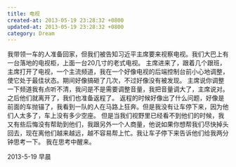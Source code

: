 ```yaml
---
title: 电视
created-at: 2013-05-19 23:28:32 +0800
updated-at: 2013-05-19 23:28:32 +0800
category: Dream
---
```


我带领一车的人准备回家，但我们被告知习近平主席要来视察电视。我们大巴上有一台落地的电视柜，上面一台20几寸的老式电视。
主席进来了，跟着几个跟班，主席打开了电视，一个主流频道，我在一个好像电视的后端控制台前小心地调整，使它处于最佳状态。期间好像搞砸了几次，不过好像没有被发现。
主席说你调整一下频道我有点听不清，我问是不是需要调整音量，我把音量调大了，主席说对。
之后他们就离开了，我们也准备返程了。
返程的时候好像出了什么问题，好像是前面的车抛锚了，我看到一队的人在马路上狂奔。但是我没有让车停下来，因为他们人太多了，车上没有多少空座。
但是当我们视野里已经看不到他们的时候，我又有些后悔没有帮助到他们，我跟另外一个人商量，他说如果你想帮我们尽快掉头回去，现在离他们越来越远，越不容易帮上忙。我让车子停下来告诉他们给我两分钟思考一下。
我在思考中醒来。

2013-5-19 早晨
